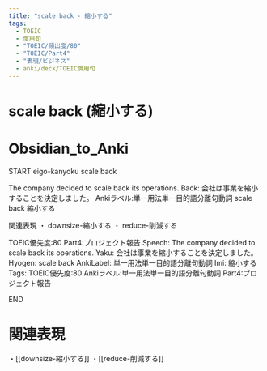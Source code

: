 ```yaml
---
title: "scale back - 縮小する"
tags:
  - TOEIC
  - 慣用句
  - "TOEIC/頻出度/80"
  - "TOEIC/Part4"
  - "表現/ビジネス"
  - anki/deck/TOEIC慣用句
---
```


# scale back (縮小する)

# Obsidian_to_Anki
START
eigo-kanyoku
scale back

The company decided to scale back its operations.
Back:
会社は事業を縮小することを決定しました。
Ankiラベル:単一用法単一目的語分離句動詞
scale back
縮小する

関連表現
・ downsize-縮小する
・ reduce-削減する

TOEIC優先度:80
Part4:プロジェクト報告
Speech: The company decided to scale back its operations.
Yaku: 会社は事業を縮小することを決定しました。
Hyogen: scale back
AnkiLabel: 単一用法単一目的語分離句動詞
Imi: 縮小する
Tags: TOEIC優先度:80 Ankiラベル:単一用法単一目的語分離句動詞 Part4:プロジェクト報告
<!--ID: 1751241922002-->
END

# 関連表現
・[[downsize-縮小する]]
・[[reduce-削減する]]

